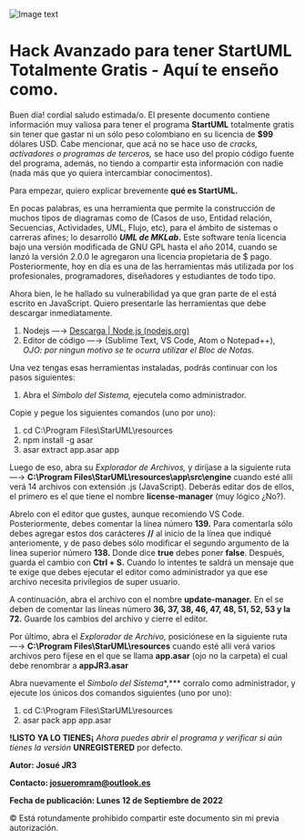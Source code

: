 ![Image text](https://img.freepik.com/premium-photo/hacker-without-face-hood-dark_295303-1506.jpg?w=2000)
# Hack Avanzado para tener StartUML Totalmente Gratis - Aquí te enseño como.

Buen día! cordial saludo estimada/o. El presente documento contiene información muy valiosa para tener el programa **StartUML** totalmente gratis sin tener que gastar ni un sólo peso colombiano en su licencia de **$99** dólares USD. Cabe mencionar, que acá no se hace uso de *cracks, activadores o programas de terceros,* se hace uso del propio código fuente del programa, además, no tiendo a compartir esta información con nadie (nada más que yo quiera intercambiar conocimentos).

Para empezar, quiero explicar brevemente **qué es StartUML.**

En pocas palabras, es una herramienta que permite la construcción de muchos tipos de diagramas como de (Casos de uso, Entidad relación, Secuencias, Actividades, UML, Flujo, etc), para el ámbito de sistemas o carreras afines; lo desarrolló ***UML de MKLab*.** Este software tenía licencia bajo una versión modificada de GNU GPL hasta el año 2014, cuando se lanzó la versión 2.0.0 le agregaron una licencia propietaria de $ pago. Posteriormente, hoy en día es una de las herramientas más utilizada por los profesionales, programadores, diseñadores y estudiantes de todo tipo.

Ahora bien, le he hallado su vulnerabilidad ya que gran parte de el está escrito en JavaScript. Quiero presentarle las herramientas que debe descargar inmediatamente.

1. Nodejs —→ [Descarga | Node.js (nodejs.org)](https://nodejs.org/es/download/current/)
2. Editor de código —→ (Sublime Text, VS Code, Atom o Notepad++), *OJO: por ningun motivo se te ocurra utilizar el Bloc de Notas.*

Una vez tengas esas herramientas instaladas, podrás continuar con los pasos siguientes:

1. Abra el *Símbolo del Sistema,* ejecutela como administrador.

Copie y pegue los siguientes comandos (uno por uno):

1. cd C:\Program Files\StarUML\resources
2. npm install -g asar
3. asar extract app.asar app

Luego de eso, abra su *Explorador de Archivos,* y diríjase a la siguiente ruta —→ **C:\Program Files\StarUML\resources\app\src\engine** cuando esté allí verá 14 archivos con extensión .js (JavaScript). Deberás editar dos de ellos, el primero es el que tiene el nombre **license-manager** (muy lógico ¿No?).

Abrelo con el editor que gustes, aunque recomiendo VS Code. Posteriormente, debes comentar la línea número **139.** Para comentarla sólo debes agregar estos dos carácteres **//** al inicio de la línea que indiqué anteriomente, y de paso debes sólo modificar el segundo argumento de la línea superior número **138.** Donde dice **true** debes poner **false**. Después, guarda el cambio con **Ctrl + S.** Cuando lo intentes te saldrá un mensaje que te exige que debes ejecutar el editor como administrador ya que ese archivo necesita privilegios de super usuario.

A continuación, abra el archivo con el nombre **update-manager.** En el se deben de comentar las líneas número **36, 37, 38, 46, 47, 48, 51, 52, 53 y la 72.** Guarde los cambios del archivo y cierre el editor.

Por último, abra el *Explorador de Archivo,*  posiciónese en la siguiente ruta —→ **C:\Program Files\StarUML\resources** cuando esté allí verá varios archivos pero fíjese en el que se llama **app.asar** (ojo no la carpeta) el cual debe renombrar a **appJR3.asar**

Abra nuevamente el *Símbolo del Sistema**,*** corralo como administrador, y ejecute los únicos dos comandos siguientes (uno por uno):

1. cd C:\Program Files\StarUML\resources
2. asar pack app app.asar

**!LISTO YA LO TIENES¡** *Ahora puedes abrir el programa y verificar si aún tienes la versión* **UNREGISTERED** por defecto.

**Autor: Josué JR3**

**Contacto: josueromram@outlook.es**

**Fecha de publicación: Lunes 12 de Septiembre de 2022**

©️ Está rotundamente prohibido compartir este documento sin mi previa autorización.
